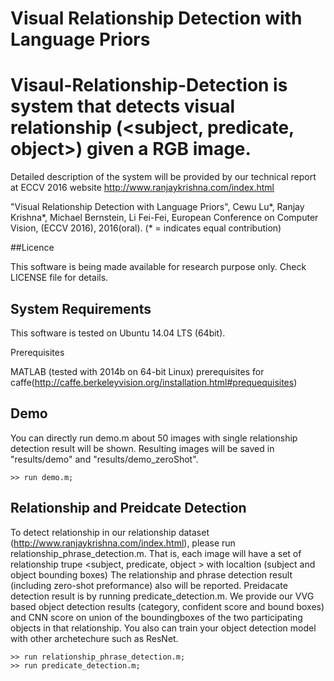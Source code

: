 # Visual Relationship Detection with Language Priors

# Visaul-Relationship-Detection is system that detects visual relationship (<subject, predicate, object>) given a RGB image.

Detailed description of the system will be provided by our technical report at ECCV 2016 website http://www.ranjaykrishna.com/index.html

"Visual Relationship Detection with Language Priors",
Cewu Lu*, Ranjay Krishna*, Michael Bernstein, Li Fei-Fei, European Conference on Computer Vision, 
(ECCV 2016), 2016(oral). (* = indicates equal contribution)

##Licence

This software is being made available for research purpose only. Check LICENSE file for details.

## System Requirements

This software is tested on Ubuntu 14.04 LTS (64bit).

Prerequisites

MATLAB (tested with 2014b on 64-bit Linux)
prerequisites for caffe(http://caffe.berkeleyvision.org/installation.html#prequequisites)

## Demo
You can directly run demo.m about 50 images with single relationship detection result will be shown. Resulting images will be saved in "results/demo" and "results/demo_zeroShot".
```
>> run demo.m;
```
## Relationship and Preidcate Detection 
To detect relationship in our relationship dataset (http://www.ranjaykrishna.com/index.html), please run relationship_phrase_detection.m. That is, each image will have a set of relationship trupe <subject, predicate, object > with localtion (subject and object bounding boxes)  The relationship and phrase detection result (including zero-shot preformance) also will be reported. Preidacate detection result is by running predicate_detection.m. We provide our VVG based object detection results (category, confident score and bound boxes) and   CNN score on union of the boundingboxes of the two participating objects in that relationship. You also can train your object detection model with other archetechure such as ResNet. 
```
>> run relationship_phrase_detection.m;
>> run predicate_detection.m;
```







